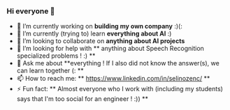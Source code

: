 ### Hi everyone 👋



- 🔭 I’m currently working on **building my own company** :)(: 
- 🌱 I’m currently (trying to) learn **everything about AI** :)
- 👯 I’m looking to collaborate on **anything about AI projects**
- 🤔 I’m looking for help with ** anything about Speech Recognition specialized problems ! :) ** 
- 💬 Ask me about **everything ! If I also did not know the answer(s), we can learn together (: **
- 📫 How to reach me: ** https://www.linkedin.com/in/selinozenc/ **
- ⚡ Fun fact: ** Almost everyone who I work with (including my students) says that I'm too social for an engineer ! :)) ** 

